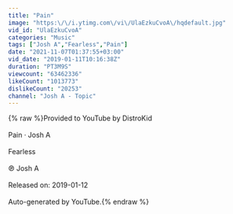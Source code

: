 ```yaml
---
title: "Pain"
image: "https:\/\/i.ytimg.com\/vi\/UlaEzkuCvoA\/hqdefault.jpg"
vid_id: "UlaEzkuCvoA"
categories: "Music"
tags: ["Josh A","Fearless","Pain"]
date: "2021-11-07T01:37:55+03:00"
vid_date: "2019-01-11T10:16:38Z"
duration: "PT3M9S"
viewcount: "63462336"
likeCount: "1013773"
dislikeCount: "20253"
channel: "Josh A - Topic"
---
```

{% raw %}Provided to YouTube by DistroKid<br /><br />Pain · Josh A<br /><br />Fearless<br /><br />℗ Josh A<br /><br />Released on: 2019-01-12<br /><br />Auto-generated by YouTube.{% endraw %}
